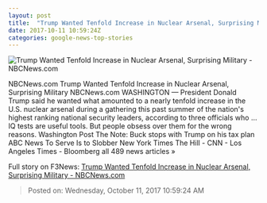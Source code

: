 ```yaml
---
layout: post
title:  "Trump Wanted Tenfold Increase in Nuclear Arsenal, Surprising Military - NBCNews.com"
date: 2017-10-11 10:59:24Z
categories: google-news-top-stories
---
```


![Trump Wanted Tenfold Increase in Nuclear Arsenal, Surprising Military - NBCNews.com](https://media3.s-nbcnews.com/j/newscms/2017_41/2185381/171010-donald-trump-ac-925p_fba4b2654eefa05a1a1e577042db359d.nbcnews-fp-1200-630.jpg)

NBCNews.com Trump Wanted Tenfold Increase in Nuclear Arsenal, Surprising Military NBCNews.com WASHINGTON — President Donald Trump said he wanted what amounted to a nearly tenfold increase in the U.S. nuclear arsenal during a gathering this past summer of the nation's highest ranking national security leaders, according to three officials who ... IQ tests are useful tools. But people obsess over them for the wrong reasons. Washington Post The Note: Buck stops with Trump on his tax plan ABC News To Serve Is to Slobber New York Times The Hill - CNN - Los Angeles Times - Bloomberg all 489 news articles »


Full story on F3News: [Trump Wanted Tenfold Increase in Nuclear Arsenal, Surprising Military - NBCNews.com](http://www.f3nws.com/n/HNvVRJ)

> Posted on: Wednesday, October 11, 2017 10:59:24 AM
